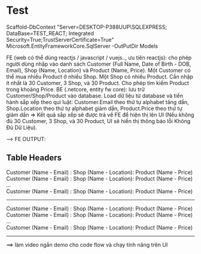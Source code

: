 # Test

Scaffold-DbContext "Server=DESKTOP-P388UUP\SQLEXPRESS; DataBase=TEST_REACT; Integrated Security=True;TrustServerCertificate=True" Microsoft.EntityFrameworkCore.SqlServer -OutPutDir Models

FE (web có thể dùng reactjs / javascript / vuejs.., ưu tiên reactjs): cho phép người dùng nhập vào danh sách Customer (Full Name, Date of Birth - DOB, Email), Shop (Name, Location) và Product (Name, Price). Một Customer có thể mua nhiều Product ở nhiều Shop. Một Shop có nhiều Product. Cần nhập ít nhất là 30 Customer, 3 Shop, và 30 Product. Cho phép tìm kiếm Product trong khoảng Price.
BE (.netcore, entity fw core): lưu trữ Customer/Shop/Product vào database. Load dữ liệu từ database và tiến hành sắp xếp theo qui luật: Customer.Email theo thứ tự alphabet tăng dần, Shop.Location theo thứ tự alphabet giảm dần, Product.Price theo thứ tự giảm dần => Kết quả sắp xếp sẽ được trả về FE để hiện thị lên UI (Nếu không đủ 30 Customer, 3 Shop, và 30 Product, UI sẽ hiển thị thông báo lỗi Không Đủ Dữ Liệu).
 
--> FE OUTPUT:

Table Headers
------------------------------------------------------------------------
 Customer (Name - Email) : Shop (Name - Location): Product (Name - Price)
  Customer (Name - Email) : Shop (Name - Location): Product (Name - Price)
  ...                  
  Customer (Name - Email) : Shop (Name - Location): Product (Name - Price)
  ********           
  Customer (Name - Email) : Shop (Name - Location): Product (Name - Price)
  Customer (Name - Email) : Shop (Name - Location): Product (Name - Price)
  ...                  
  Customer (Name - Email) : Shop (Name - Location): Product (Name - Price)
  ********
 
==> làm video ngắn demo cho code flow và chạy tính năng trên UI
